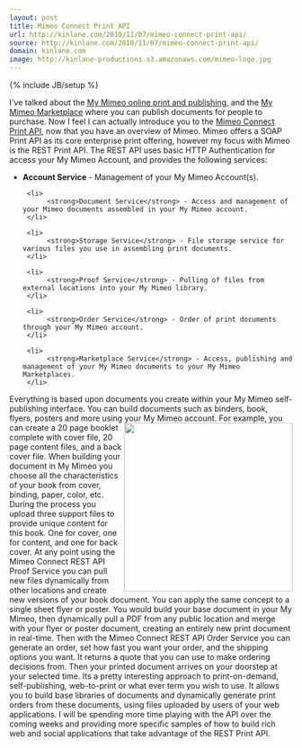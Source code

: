 ```yaml
---
layout: post
title: Mimeo Connect Print API
url: http://kinlane.com/2010/11/07/mimeo-connect-print-api/
source: http://kinlane.com/2010/11/07/mimeo-connect-print-api/
domain: kinlane.com
image: http://kinlane-productions.s3.amazonaws.com/mimeo-logo.jpg
---
```

{% include JB/setup %}<p>
     I've talked about the <a href="http://www.kinlane.com/2010/10/my-mimeo-future-of-technology-and-printing/">My Mimeo online print and publishing</a>, and the <a href="http://www.kinlane.com/2010/10/my-mimeo-marketplace-creating-a-online-print-store/">My Mimeo Marketplace</a> where you can publish documents for people to purchase. Now I feel I can actually introduce you to the <a href="http://www.mimeo.com/solutions/mimeo-connect.php">Mimeo Connect Print API</a>, now that you have an overview of Mimeo. Mimeo offers a SOAP Print API as its core enterprise print offering, however my focus with Mimeo is the REST Print API. The REST API uses basic HTTP Authentication for access your My Mimeo Account, and provides the following services:
</p>

<ul class="mainlist">
     <li>
          <strong>Account Service</strong> - Management of your My Mimeo Account(s).
     </li>

     <li>
          <strong>Document Service</strong> - Access and management of your Mimeo documents assembled in your My Mimeo account.
     </li>

     <li>
          <strong>Storage Service</strong> - File storage service for various files you use in assembling print documents.
     </li>

     <li>
          <strong>Proof Service</strong> - Pulling of files from external locations into your My Mimeo library.
     </li>

     <li>
          <strong>Order Service</strong> - Order of print documents through your My Mimeo account.
     </li>

     <li>
          <strong>Marketplace Service</strong> - Access, publishing and management of your My Mimeo documents to your My Mimeo Marketplaces.
     </li>
</ul>

<p>
     Everything is based upon documents you create within your My Mimeo self-publishing interface. You can build documents such as binders, book, flyers, posters and more using your My Mimeo account. <img class="c1"
        src="http://kinlane-productions.s3.amazonaws.com/mimeo-logo.jpg"
        alt=""
        width="300"
        align="right" /> For example, you can create a 20 page booklet complete with cover file, 20 page content files, and a back cover file. When building your document in My Mimeo you choose all the characteristics of your book from cover, binding, paper, color, etc. During the process you upload three support files to provide unique content for this book. One for cover, one for content, and one for back cover. At any point using the Mimeo Connect REST API Proof Service you can pull new files dynamically from other locations and create new versions of your book document. You can apply the same concept to a single sheet flyer or poster. You would build your base document in your My Mimeo, then dynamically pull a PDF from any public location and merge with your flyer or poster document, creating an entirely new print document in real-time. Then with the Mimeo Connect REST API Order Service you can generate an order, set how fast you want your order, and the shipping options you want. It returns a quote that you can use to make ordering decisions from. Then your printed document arrives on your doorstep at your selected time. Its a pretty interesting approach to print-on-demand, self-publishing, web-to-print or what ever term you wish to use. It allows you to build base libraries of documents and dynamically generate print orders from these documents, using files uploaded by users of your web applications. I will be spending more time playing with the API over the coming weeks and providing more specific samples of how to build rich web and social applications that take advantage of the REST Print API.
</p>